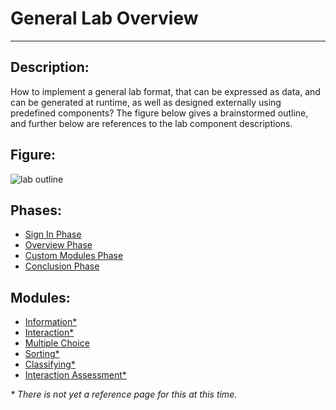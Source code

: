 # General Lab Overview
---
## Description:
How to implement a general lab format, that can be expressed as data, and can be generated at runtime, as well as designed externally using predefined components? The figure below gives a brainstormed outline, and further below are references to the lab component descriptions.
## Figure:
![lab outline](Images/Lab.png)
## Phases:
- [Sign In Phase](Pages/SignInPhase.html)
- [Overview Phase](Pages/OverviewPhase.html)
- [Custom Modules Phase](Pages/CustomModulesPhase.html)
- [Conclusion Phase](Pages/ConclusionPhase.html)

## Modules:
- [Information*]()
- [Interaction*]()
- [Multiple Choice](Pages/MultipleChoiceModule.html)
- [Sorting*]()
- [Classifying*]()
- [Interaction Assessment*]()

*\* There is not yet a reference page for this at this time.*